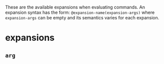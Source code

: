 These are the available expansions when evaluating commands.
An expansion syntax has the form: `@expansion-name(expansion-args)`
where `expansion-args` can be empty and its semantics varies for each expansion.

# expansions

## `arg`

